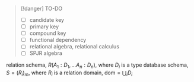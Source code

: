 > [!danger] TO-DO
> - [ ] candidate key
> - [ ] primary key
> - [ ] compound key
> - [ ] functional dependency
> - [ ] relational algebra, relational calculus
> - [ ] SPJR algebra


relation schema, $R(A_{1} : D_{1}, \dots A_{n} : D_{n})$, where $D_{i}$ is a type
database schema, $S = (R_{i})_{m}$, where $R_{i}$ is a relation
domain, $\mathrm{dom} = \bigcup_{i}D_{i}$
